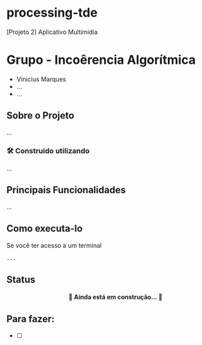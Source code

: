 # processing-tde
 [Projeto 2] Aplicativo Multimidia

# Grupo - Incoêrencia Algorítmica
* Vinicius Marques
* ...
* ...

## Sobre o Projeto
...

### 🛠 Construido utilizando
...

## Principais Funcionalidades
...

## Como executa-lo
Se você ter acesso a um terminal
```bash
...
```

## Status
<h4 align="center"> 
	🚧  Ainda está em construção...  🚧
</h4>

## Para fazer:
- [ ]


